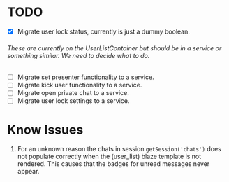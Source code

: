 # TODO
- [x] Migrate user lock status, currently is just a dummy boolean.

###### These are currently on the UserListContainer but should be in a service or something similar. We need to decide what to do.
- [ ] Migrate set presenter functionality to a service.
- [ ] Migrate kick user functionality to a service.
- [ ] Migrate open private chat to a service.
- [ ] Migrate user lock settings to a service.

# Know Issues

 1. For an unknown reason the chats in session `getSession('chats')` does not populate correctly when the (user_list) blaze template is not rendered. This causes that the badges for unread messages never appear.
